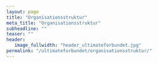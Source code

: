 ```yaml
---
layout: page
title: "Organisationsstruktur"
meta_title: "Organisationsstruktur"
subheadline: ""
teaser: ""
header:
   image_fullwidth: "header_ultimateforbundet.jpg"
permalink: "/ultimateforbundet/organisationsstruktur/"
---
```

